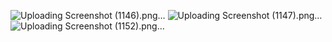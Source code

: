 
![Uploading Screenshot (1146).png…]()
![Uploading Screenshot (1147).png…]()
![Uploading Screenshot (1152).png…]()

